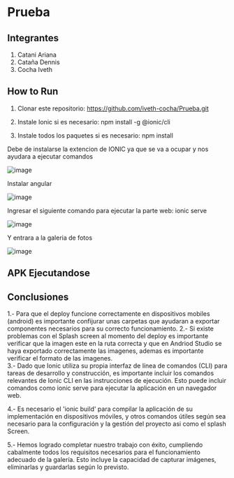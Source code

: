 # Prueba 
## Integrantes
1. Catani Ariana
2. Cataña Dennis
3. Cocha Iveth
  
## **How to Run**

1. Clonar este repositorio: https://github.com/iveth-cocha/Prueba.git 

2. Instale Ionic si es necesario: npm install -g @ionic/cli

3. Instale todos los paquetes si es necesario: npm install

Debe de instalarse la extencion de IONIC ya que se va a ocupar y nos ayudara a ejecutar comandos

![image](https://github.com/iveth-cocha/Prueba/assets/134402331/7c47fadd-b3a5-415b-8252-4cd18813deb3)

Instalar angular 

![image](https://github.com/iveth-cocha/Prueba/assets/134402331/e49e8a85-03f9-477a-9218-9119e45ef9c4)

Ingresar el siguiente comando para ejecutar la parte web: ionic serve

![image](https://github.com/iveth-cocha/Prueba/assets/134402331/c540d1c5-5b03-48f7-8a44-c2315319ba6b)

Y entrara a la galeria de fotos

![image](https://github.com/iveth-cocha/Prueba/assets/134402331/a3f8eca1-e010-4783-b682-d69fa04bc203)


## **APK Ejecutandose**

## **Conclusiones**
1.- Para que el deploy funcione correctamente en dispositivos mobiles (android) es importante confijurar unas carpetas que ayudaran a exportar componentes necesarios para su correcto funcionamiento.
2.- Si existe problemas con el Splash screen al momento del deploy es importante verificar que la imagen este en la ruta correcta y que en Andriod Studio se haya exportado correctamente las imagenes, ademas es importante verificar el formato de las imagenes.  
3.- Dado que Ionic utiliza su propia interfaz de línea de comandos (CLI) para tareas de desarrollo y construcción, es importante incluir los comandos relevantes de Ionic CLI en las instrucciones de ejecución. Esto puede incluir comandos como ionic serve para ejecutar la aplicación en un navegador web.

4.- Es necesario el 'ionic build' para compilar la aplicación de su implementación en dispositivos móviles, y otros comandos útiles según sea necesario para la configuración y la gestión del proyecto asi como el splash Screen.

5.- Hemos logrado completar nuestro trabajo con éxito, cumpliendo cabalmente todos los requisitos necesarios para el funcionamiento adecuado de la galería. Esto incluye la capacidad de capturar imágenes, eliminarlas y guardarlas según lo previsto.
